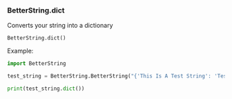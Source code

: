 ### BetterString.dict
Converts your string into a dictionary

`BetterString.dict()`

Example:
```python 
import BetterString

test_string = BetterString.BetterString("{'This Is A Test String': 'Test'}")

print(test_string.dict())
```
